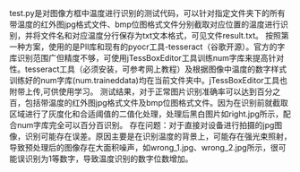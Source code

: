 test.py是对图像方框中温度进行识别的测试代码，可以针对指定文件夹下的所有带温度的红外图jpg格式文件、bmp位图格式文件分别截取对应位置的温度进行识别，并将文件名和对应温度分行保存为txt文本格式，可见文件result.txt。
按照第一种方案，使用的是PIl库和现有的pyocr工具-tesseract（谷歌开源）。官方的字库识别范围广但精度不够，可使用jTessBoxEditor工具训练num字库来提高针对性。tesseract工具（必须安装，可参考网上教程）及根据图像中温度的数字样式训练好的num字库(num.traineddata)均在当前文件夹中。jTessBoxEditor工具也附带上传,可供使用学习。
测试结果，对于正常图片识别准确率可以达到百分之百，包括带温度的红外图jpg格式文件及bmp位图格式文件。因为在识别前就截取区域进行了灰度化和合适阈值的二值化处理，处理后黑白图片如right.jpg所示，配合num字库完全可以百分百识别。
存在问题：对于直接对设备进行拍摄的jpg图像，识别可能存在误差。原因主要是在识别温度的背景上，可能存在强光束照射，导致预处理后的图像存在大面积噪声，如wrong_1.jpg、wrong_2.jpg所示，很可能误识别为1等数字，导致温度识别的数字位数增加。

